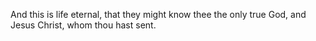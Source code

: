 And this is life eternal, that they might know thee the only true God, and Jesus Christ, whom thou hast sent.

